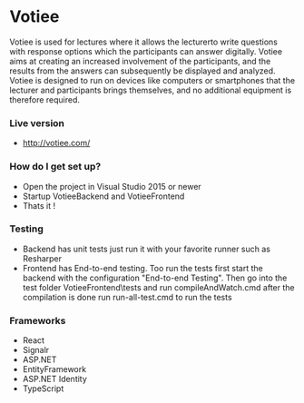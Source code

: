 # Votiee
Votiee is used for lectures where it allows the lecturerto write questions with response options which the participants can answer digitally. Votiee aims at creating an increased involvement of the participants, and the results from  the  answers  can  subsequently  be displayed  and  analyzed. Votiee  is  designed to  run  on  devices  like  computers  or  smartphones  that  the  lecturer  and  participants brings themselves, and no additional equipment is therefore required.

### Live version ###
* http://votiee.com/

### How do I get set up? ###

* Open the project in Visual Studio 2015 or newer
* Startup VotieeBackend and VotieeFrontend
* Thats it !

### Testing ###
* Backend has unit tests just run it with your favorite runner such as Resharper
* Frontend has End-to-end testing. Too run the tests first start the backend with the configuration "End-to-end Testing". Then go into the test folder VotieeFrontend\tests and run compileAndWatch.cmd after the compilation is done run run-all-test.cmd to run the tests

### Frameworks ###
* React
* Signalr
* ASP.NET
* EntityFramework
* ASP.NET Identity
* TypeScript
